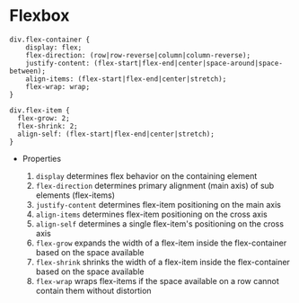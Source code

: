 # Flexbox

```
div.flex-container {
    display: flex;
    flex-direction: (row|row-reverse|column|column-reverse);
    justify-content: (flex-start|flex-end|center|space-around|space-between);
    align-items: (flex-start|flex-end|center|stretch);
    flex-wrap: wrap;
}

div.flex-item {
  flex-grow: 2;
  flex-shrink: 2;
  align-self: (flex-start|flex-end|center|stretch);
}
```

- Properties

  1. `display` determines flex behavior on the containing element
  2. `flex-direction` determines primary alignment (main axis) of sub elements (flex-items)
  3. `justify-content` determines flex-item positioning on the main axis
  4. `align-items` determines flex-item positioning on the cross axis
  5. `align-self` determines a single flex-item's positioning on the cross axis
  6. `flex-grow` expands the width of a flex-item inside the flex-container based on the space available
  7. `flex-shrink` shrinks the width of a flex-item inside the flex-container based on the space available
  8. `flex-wrap` wraps flex-items if the space available on a row cannot contain them without distortion
